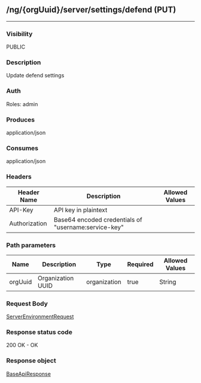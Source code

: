 ## /ng/{orgUuid}/server/settings/defend (PUT)
---
### Visibility
PUBLIC
### Description
Update defend settings
### Auth
Roles: admin
### Produces
application/json
### Consumes
application/json
### Headers
| Header Name | Description | Allowed Values |
| ----------- | ----------- | ----------- |
| API-Key | API key in plaintext |  |
| Authorization | Base64 encoded credentials of &quot;username:service-key&quot; |  |
### Path parameters
| Name | Description | Type | Required | Allowed Values |
| ----------- | ----------- | ----------- | ----------- | ----------- |
| orgUuid | Organization UUID | organization | true | String |
### Request Body
[ServerEnvironmentRequest](<../../objects/ServerEnvironmentRequest.md>)
### Response status code
200 OK - OK
### Response object
[BaseApiResponse](<../../objects/BaseApiResponse.md>)

